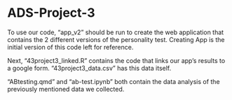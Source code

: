# ADS-Project-3

To use our code, “app_v2” should be run to create the web application that contains the 2 different versions of the personality test. Creating App is the initial version of this code left for reference. 

Next, “43project3_linked.R” contains the code that links our app’s results to a google form. “43project3_data.csv” has this data itself.

“ABtesting.qmd” and “ab-test.ipynb” both contain the data analysis of the previously mentioned data we collected.
